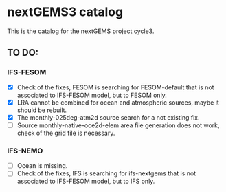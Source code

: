 # nextGEMS3 catalog

This is the catalog for the nextGEMS project cycle3.

## TO DO:

### IFS-FESOM

- [x] Check of the fixes, FESOM is searching for FESOM-default that is not associated to IFS-FESOM model, but to FESOM only.
- [x] LRA cannot be combined for ocean and atmospheric sources, maybe it should be rebuilt.
- [x] The monthly-025deg-atm2d source search for a not existing fix.
- [ ] Source monthly-native-oce2d-elem area file generation does not work, check of the grid file is necessary.

### IFS-NEMO

- [ ] Ocean is missing.
- [ ] Check of the fixes, IFS is searching for ifs-nextgems that is not associated to IFS-FESOM model, but to IFS only.